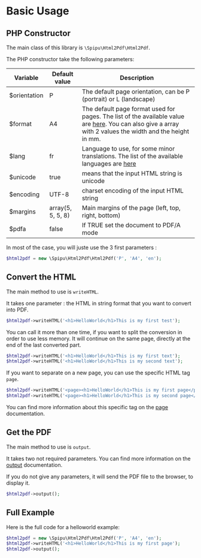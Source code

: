 # Basic Usage

## PHP Constructor

The main class of this library is `\Spipu\Html2Pdf\Html2Pdf`.

The PHP constructor take the following parameters:

Variable | Default value |Description
---------|---------------|--------------
$orientation | P | The default page orientation, can be P (portrait) or L (landscape)
$format | A4 | The default page format used for pages. The list of the available value are [here](https://github.com/tecnickcom/TCPDF/blob/master/include/tcpdf_static.php#L2097). You can also give a array with 2 values the width and the height in mm.
$lang | fr | Language to use, for some minor translations. The list of the available languages are [here](https://github.com/spipu/html2pdf/tree/master/src/locale)
$unicode | true | means that the input HTML string is unicode
$encoding |UTF-8 | charset encoding of the input HTML string
$margins | array(5, 5, 5, 8) | Main margins of the page (left, top, right, bottom)
$pdfa | false | If TRUE set the document to PDF/A mode

In most of the case, you will juste use the 3 first parameters :

```php
$html2pdf = new \Spipu\Html2Pdf\Html2Pdf('P', 'A4', 'en');
```

## Convert the HTML

The main method to use is `writeHTML`. 

It takes one parameter : the HTML in string format that you want to convert into PDF.

```php
$html2pdf->writeHTML('<h1>HelloWorld</h1>This is my first test');
```

You can call it more than one time, if you want to split the conversion in order to use less memory. It will continue on the same page, directly at the end of the last converted part.

```php
$html2pdf->writeHTML('<h1>HelloWorld</h1>This is my first text');
$html2pdf->writeHTML('<h1>HelloWorld</h1>This is my second text');
```

If you want to separate on a new page, you can use the specific HTML tag `page`.

```php
$html2pdf->writeHTML('<page><h1>HelloWorld</h1>This is my first page</page>');
$html2pdf->writeHTML('<page><h1>HelloWorld</h1>This is my second page</page>');
```

You can find more information about this specific tag on the [page](page.md) documentation.

## Get the PDF

The main method to use is `output`.
 
It takes two not required parameters. You can find more information on the [output](output.md) documentation.

If you do not give any parameters, it will send the PDF file to the browser, to display it.

```php
$html2pdf->output();
```

## Full Example

Here is the full code for a helloworld example:

```php
$html2pdf = new \Spipu\Html2Pdf\Html2Pdf('P', 'A4', 'en');
$html2pdf->writeHTML('<h1>HelloWorld</h1>This is my first page');
$html2pdf->output();
```
